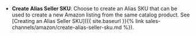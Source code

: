 
- **Create Alias Seller SKU**: Choose to create an Alias SKU that can be used to create a new Amazon listing from the same catalog product. See [Creating an Alias Seller SKU]({{ site.baseurl }}{% link sales-channels/amazon/create-alias-seller-sku.md %}).
